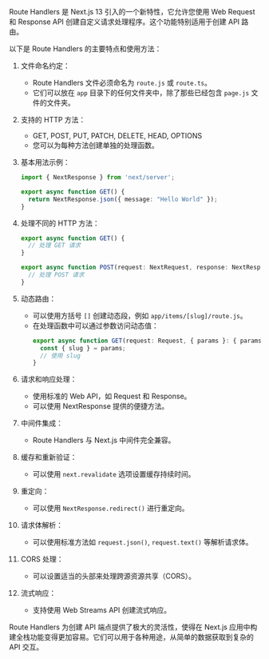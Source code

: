 Route Handlers 是 Next.js 13 引入的一个新特性，它允许您使用 Web Request 和 Response API 创建自定义请求处理程序。这个功能特别适用于创建 API 路由。

以下是 Route Handlers 的主要特点和使用方法：

1. 文件命名约定：
   - Route Handlers 文件必须命名为 `route.js` 或 `route.ts`。
   - 它们可以放在 `app` 目录下的任何文件夹中，除了那些已经包含 `page.js` 文件的文件夹。

2. 支持的 HTTP 方法：
   - GET, POST, PUT, PATCH, DELETE, HEAD, OPTIONS
   - 您可以为每种方法创建单独的处理函数。

3. 基本用法示例：
   ```typescript
   import { NextResponse } from 'next/server';
   
   export async function GET() {
     return NextResponse.json({ message: "Hello World" });
   }
   ```

4. 处理不同的 HTTP 方法：
   ```typescript
   export async function GET() {
     // 处理 GET 请求
   }
   
   export async function POST(request: NextRequest, response: NextResponse) {
     // 处理 POST 请求
   }
   ```

5. 动态路由：
   - 可以使用方括号 `[]` 创建动态段，例如 `app/items/[slug]/route.js`。
   - 在处理函数中可以通过参数访问动态值：
     ```typescript
     export async function GET(request: Request, { params }: { params: { slug: string } }) {
       const { slug } = params;
       // 使用 slug
     }
     ```

6. 请求和响应处理：
   - 使用标准的 Web API，如 Request 和 Response。
   - 可以使用 NextResponse 提供的便捷方法。

7. 中间件集成：
   - Route Handlers 与 Next.js 中间件完全兼容。

8. 缓存和重新验证：
   - 可以使用 `next.revalidate` 选项设置缓存持续时间。

9. 重定向：
   - 可以使用 `NextResponse.redirect()` 进行重定向。

10. 请求体解析：
    - 可以使用标准方法如 `request.json()`, `request.text()` 等解析请求体。

11. CORS 处理：
    - 可以设置适当的头部来处理跨源资源共享（CORS）。

12. 流式响应：
    - 支持使用 Web Streams API 创建流式响应。

Route Handlers 为创建 API 端点提供了极大的灵活性，使得在 Next.js 应用中构建全栈功能变得更加容易。它们可以用于各种用途，从简单的数据获取到复杂的 API 交互。